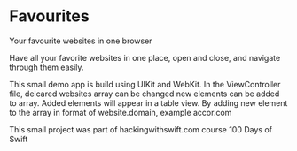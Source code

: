 # Favourites
  <p align="left">
Your favourite websites in one browser
  </p>
  
  <p align="left">
Have all your favorite websites in one place, open and close, and navigate through them easily.
  </p>

  <p align="left">
This small demo app is build using UIKit and WebKit. In the ViewController file, delcared websites array can be changed new elements can be added to array. Added elements will appear in a table view. By adding new element to the array in format of website.domain, example accor.com
</p>

  <p align="left">
This small project was part of hackingwithswift.com course 100 Days of Swift
</p>
